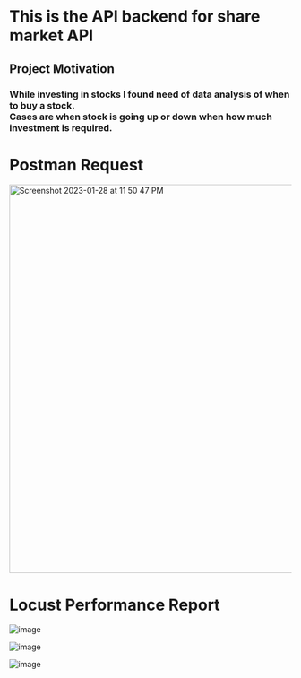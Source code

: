 # This is the API backend for share market API
## Project Motivation
### While investing in stocks I found need of data analysis of when to buy a stock.<br>Cases are when stock is going up or down when how much investment is required.

# Postman Request 
<img width="693" alt="Screenshot 2023-01-28 at 11 50 47 PM" src="https://user-images.githubusercontent.com/60072513/215284248-fd6147ef-4978-418d-b55e-09f20c6def8b.png">

# Locust Performance Report


![image](https://user-images.githubusercontent.com/60072513/235322182-d74a65a4-89b4-44e2-ac33-b166ab25b0a8.png)

![image](https://user-images.githubusercontent.com/60072513/235322217-423e1580-26b0-4f66-a5f8-07cae7c9b1f3.png)

![image](https://user-images.githubusercontent.com/60072513/235322232-b54bfe7a-795b-4813-8938-f4857bc2e5f0.png)
